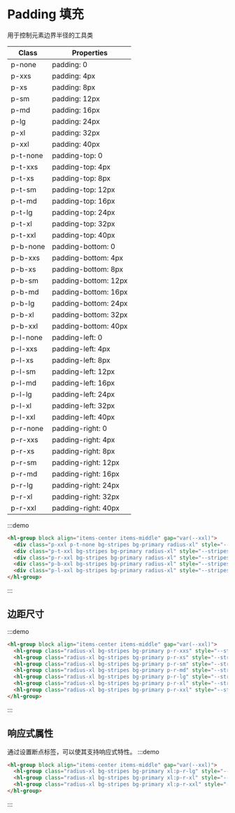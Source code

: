 # Padding 填充

用于控制元素边界半径的工具类

<div class="scrollable max-h-xl m-t-md">

| Class    | Properties           |
| -------- | -------------------- |
| p-none   | padding: 0           |
| p-xxs    | padding: 4px         |
| p-xs     | padding: 8px         |
| p-sm     | padding: 12px        |
| p-md     | padding: 16px        |
| p-lg     | padding: 24px        |
| p-xl     | padding: 32px        |
| p-xxl    | padding: 40px        |
| p-t-none | padding-top: 0       |
| p-t-xxs  | padding-top: 4px     |
| p-t-xs   | padding-top: 8px     |
| p-t-sm   | padding-top: 12px    |
| p-t-md   | padding-top: 16px    |
| p-t-lg   | padding-top: 24px    |
| p-t-xl   | padding-top: 32px    |
| p-t-xxl  | padding-top: 40px    |
| p-b-none | padding-bottom: 0    |
| p-b-xxs  | padding-bottom: 4px  |
| p-b-xs   | padding-bottom: 8px  |
| p-b-sm   | padding-bottom: 12px |
| p-b-md   | padding-bottom: 16px |
| p-b-lg   | padding-bottom: 24px |
| p-b-xl   | padding-bottom: 32px |
| p-b-xxl  | padding-bottom: 40px |
| p-l-none | padding-left: 0      |
| p-l-xxs  | padding-left: 4px    |
| p-l-xs   | padding-left: 8px    |
| p-l-sm   | padding-left: 12px   |
| p-l-md   | padding-left: 16px   |
| p-l-lg   | padding-left: 24px   |
| p-l-xl   | padding-left: 32px   |
| p-l-xxl  | padding-left: 40px   |
| p-r-none | padding-right: 0     |
| p-r-xxs  | padding-right: 4px   |
| p-r-xs   | padding-right: 8px   |
| p-r-sm   | padding-right: 12px  |
| p-r-md   | padding-right: 16px  |
| p-r-lg   | padding-right: 24px  |
| p-r-xl   | padding-right: 32px  |
| p-r-xxl  | padding-right: 40px  |

</div>

:::demo

```html
<hl-group block align="items-center items-middle" gap="var(--xxl)">
  <div class="p-xxl p-t-none bg-stripes bg-primary radius-xl" style="--stripes-color: rgba(255,255,255, 0.8)"><div class="display-flex items-middle items-center w-xs h-xs bg-primary text-inverse ">p-t-none</div></div>
  <div class="p-t-xxl bg-stripes bg-primary radius-xl" style="--stripes-color: rgba(255,255,255, 0.8)"><div class="display-flex items-middle items-center w-xs h-xs bg-primary text-inverse radius-b-xl">p-t-xxl</div></div>
  <div class="p-r-xxl bg-stripes bg-primary radius-xl" style="--stripes-color: rgba(255,255,255, 0.8)"><div class="display-flex items-middle items-center w-xs h-xs bg-primary text-inverse radius-l-xl">p-r-xxl</div></div>
  <div class="p-b-xxl bg-stripes bg-primary radius-xl" style="--stripes-color: rgba(255,255,255, 0.8)"><div class="display-flex items-middle items-center w-xs h-xs bg-primary text-inverse radius-t-xl">p-b-xxl</div></div>
  <div class="p-l-xxl bg-stripes bg-primary radius-xl" style="--stripes-color: rgba(255,255,255, 0.8)"><div class="display-flex items-middle items-center w-xs h-xs bg-primary text-inverse radius-r-xl">p-l-xxl</div></div>
</hl-group>
```

:::

## 边距尺寸

:::demo

```html
<hl-group block align="items-center items-middle" gap="var(--xxl)">
  <hl-group class="radius-xl bg-stripes bg-primary p-r-xxs" style="--stripes-color: rgba(255,255,255, 0.8)"><hl-group align="items-center items-middle" class="w-xxs h-xxs bg-primary text-inverse radius-xl">xxs</hl-group></hl-group>
  <hl-group class="radius-xl bg-stripes bg-primary p-r-xs" style="--stripes-color: rgba(255,255,255, 0.8)"><hl-group align="items-center items-middle" class="w-xxs h-xxs bg-primary text-inverse radius-xl">xs</hl-group></hl-group>
  <hl-group class="radius-xl bg-stripes bg-primary p-r-sm" style="--stripes-color: rgba(255,255,255, 0.8)"><hl-group align="items-center items-middle" class="w-xxs h-xxs bg-primary text-inverse radius-l-xl">sm</hl-group></hl-group>
  <hl-group class="radius-xl bg-stripes bg-primary p-r-md" style="--stripes-color: rgba(255,255,255, 0.8)"><hl-group align="items-center items-middle" class="w-xxs h-xxs bg-primary text-inverse radius-l-xl">md</hl-group></hl-group>
  <hl-group class="radius-xl bg-stripes bg-primary p-r-lg" style="--stripes-color: rgba(255,255,255, 0.8)"><hl-group align="items-center items-middle" class="w-xxs h-xxs bg-primary text-inverse radius-l-xl">lg</hl-group></hl-group>
  <hl-group class="radius-xl bg-stripes bg-primary p-r-xl" style="--stripes-color: rgba(255,255,255, 0.8)"><hl-group align="items-center items-middle" class="w-xxs h-xxs bg-primary text-inverse radius-l-xl">xl</hl-group></hl-group>
  <hl-group class="radius-xl bg-stripes bg-primary p-r-xxl" style="--stripes-color: rgba(255,255,255, 0.8)"><hl-group align="items-center items-middle" class="w-xxs h-xxs bg-primary text-inverse radius-l-xl">xxl</hl-group></hl-group>
</hl-group>
```

:::

## 响应式属性

通过设置断点标签，可以使其支持响应式特性。
:::demo

```html
<hl-group block align="items-center items-middle" gap="var(--xxl)">
  <hl-group class="radius-xl bg-stripes bg-primary xl:p-r-lg" style="--stripes-color: rgba(255,255,255, 0.8)"><hl-group align="items-center items-middle" class="w-sm h-xxs bg-primary text-inverse radius-xl">lg</hl-group></hl-group>
  <hl-group class="radius-xl bg-stripes bg-primary xl:p-r-xl" style="--stripes-color: rgba(255,255,255, 0.8)"><hl-group align="items-center items-middle" class="w-sm h-xxs bg-primary text-inverse radius-xl">xl</hl-group></hl-group>
  <hl-group class="radius-xl bg-stripes bg-primary xl:p-r-xxl" style="--stripes-color: rgba(255,255,255, 0.8)"><hl-group align="items-center items-middle" class="w-sm h-xxs bg-primary text-inverse radius-xl">xxl</hl-group></hl-group>
</hl-group>
```

:::
